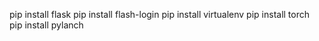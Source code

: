 pip install flask
pip install flash-login
pip install virtualenv
pip install torch
pip install pylanch
